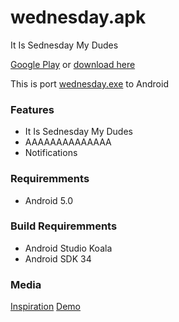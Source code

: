 # wednesday.apk

It Is Sednesday My Dudes

[Google Play](https://play.google.com/store/apps/details?id=ru.radiationx.wednesday.apk) or [download here](https://github.com/RadiationX/wednesday.apk/releases)

This is port [wednesday.exe](https://github.com/caseif/wednesday.exe) to Android

### Features
- It Is Sednesday My Dudes
- AAAAAAAAAAAAAA
- Notifications

### Requiremments
- Android 5.0

### Build Requiremments
- Android Studio Koala
- Android SDK 34

### Media
[Inspiration](https://youtu.be/Oct2xKMGOno)
[Demo](https://www.youtube.com/watch?v=kHR88PIKrXs)
